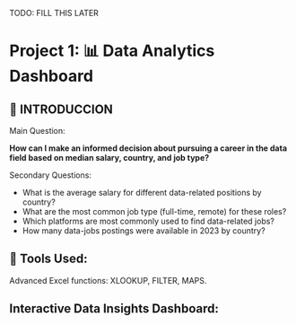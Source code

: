 TODO: FILL THIS LATER

# Project 1: 📊 Data Analytics Dashboard

## 🔴 INTRODUCCION 

Main Question:

**How can I make an informed decision about pursuing a career in the data field based on median salary, country, and job type?**

Secondary Questions:

- What is the average salary for different data-related positions by country?
- What are the most common job type (full-time, remote) for these roles?
- Which platforms are most commonly used to find data-related jobs?
- How many data-jobs postings were available in 2023 by country?

## **🔧 Tools Used**:  

Advanced Excel functions: XLOOKUP, FILTER, MAPS.

## Interactive Data Insights Dashboard:
